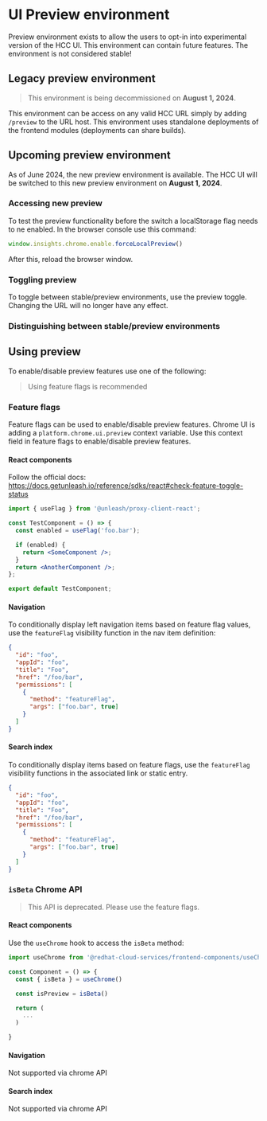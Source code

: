 # UI Preview environment

Preview environment exists to allow the users to opt-in into experimental version of the HCC UI. This environment can contain future features. The environment is not considered stable!

## Legacy preview environment

> This environment is being decommissioned on **August 1, 2024**.

This environment can be access on any valid HCC URL simply by adding `/preview` to the URL host. This environment uses standalone deployments of the frontend modules (deployments can share builds).

## Upcoming preview environment

As of June 2024, the new preview environment is available. The HCC UI will be switched to this new preview environment on **August 1, 2024**.

### Accessing new preview

To test the preview functionality before the switch a localStorage flag needs to ne enabled. In the browser console use this command:

```js
window.insights.chrome.enable.forceLocalPreview()
```

After this, reload the browser window.

### Toggling preview

To toggle between stable/preview environments, use the preview toggle. Changing the URL will no longer have any effect.

### Distinguishing between stable/preview environments

## Using preview

To enable/disable preview features use one of the following:

> Using feature flags is recommended

### Feature flags

Feature flags can be used to enable/disable preview features. Chrome UI is adding a `platform.chrome.ui.preview` context variable. Use this context field in feature flags to enable/disable preview features.

#### React components

Follow the official docs: https://docs.getunleash.io/reference/sdks/react#check-feature-toggle-status

```jsx
import { useFlag } from '@unleash/proxy-client-react';

const TestComponent = () => {
  const enabled = useFlag('foo.bar');

  if (enabled) {
    return <SomeComponent />;
  }
  return <AnotherComponent />;
};

export default TestComponent;
```

#### Navigation

To conditionally display left navigation items based on feature flag values, use the `featureFlag` visibility function in the nav item definition:

```JSON
{
  "id": "foo",
  "appId": "foo",
  "title": "Foo",
  "href": "/foo/bar",
  "permissions": [
    {
      "method": "featureFlag",
      "args": ["foo.bar", true]
    }
  ]
}
```

#### Search index

To conditionally display items based on feature flags, use the `featureFlag` visibility functions in the associated link or static entry.

```JSON
{
  "id": "foo",
  "appId": "foo",
  "title": "Foo",
  "href": "/foo/bar",
  "permissions": [
    {
      "method": "featureFlag",
      "args": ["foo.bar", true]
    }
  ]
}
```

### `isBeta` Chrome API

> This API is deprecated. Please use the feature flags.

#### React components

Use the `useChrome` hook to access the `isBeta` method:

```jsx
import useChrome from '@redhat-cloud-services/frontend-components/useChrome';

const Component = () => {
  const { isBeta } = useChrome()

  const isPreview = isBeta()

  return (
    ...
  )

}
```

#### Navigation

Not supported via chrome API

#### Search index

Not supported via chrome API
